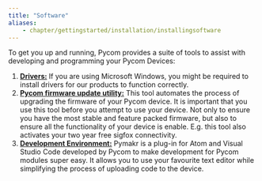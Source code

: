 ```yaml
---
title: "Software"
aliases:
    - chapter/gettingstarted/installation/installingsoftware
---
```


To get you up and running, Pycom provides a suite of tools to assist with developing and programming your Pycom Devices:

1. [**Drivers:**](drivers) If you are using Microsoft Windows, you might be required to install drivers for our products to function correctly.
2. [**Pycom firmware update utility:**](firmwaretool) This tool automates the process of upgrading the firmware of your Pycom device. It is important that you use this tool before you attempt to use your device. Not only to ensure you have the most stable and feature packed firmware, but also to ensure all the functionality of your device is enable. E.g. this tool also activates your two year free sigfox connectivity.
3. [**Development Environment:**](pymakr) Pymakr is a plug-in for Atom and Visual Studio Code developed by Pycom to make development for Pycom modules super easy. It allows you to use your favourite text editor while simplifying the process of uploading code to the device.

